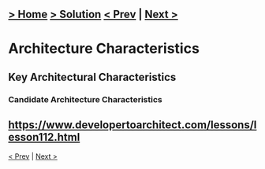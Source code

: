 [> Home](../README.md)  [> Solution](README.md)
[< Prev](2.1.ArchitecturePrinciples.md)  |  [Next >](2.3.Conceptual.md)
---
# Architecture Characteristics

## Key Architectural Characteristics

### Candidate Architecture Characteristics




https://www.developertoarchitect.com/lessons/lesson112.html
---
[< Prev](2.1.ArchitecturePrinciples.md)  |  [Next >](2.3.Conceptual.md)
